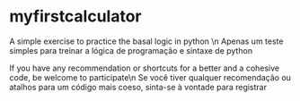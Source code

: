 # myfirstcalculator
A simple exercise to practice the basal logic in python \n
Apenas um teste simples para treinar a lógica de programação e sintaxe de python 

If you have any recommendation or shortcuts for a better and a cohesive code, be welcome to participate\n
Se você tiver qualquer recomendação ou atalhos para um código mais coeso, sinta-se à vontade para registrar

